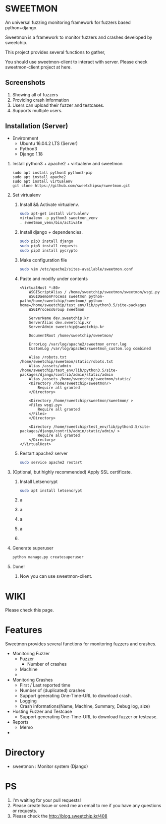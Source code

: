 # SWEETMON
An universal fuzzing  monitoring framework for fuzzers based python+django.

Sweetmon is a framework to monitor fuzzers and crashes developed by sweetchip.

This project provides several functions to gather, 

You should use sweetmon-client to interact with server. Please check sweetmon-client project at here.



## Screenshots

1. Showing all of fuzzers
2. Providing crash information
3. Users can upload their fuzzer and testcases.
4. Supports multiple users.

## Installation (Server)

- Environment
  - Ubuntu 16.04.2 LTS (Server)
  - Python3
  - Django 1.18

1. Install python3 + apache2 + virtualenv and sweetmon

   ```shell
   sudo apt install python3 python3-pip
   sudo apt install apache2
   sudo apt install virtualenv
   git clone https://github.com/sweetchipsw/sweetmon.git
   ```

2. Set virtualenv

   1. Install && Activate virtualenv.

      ```sh
      sudo apt-get install virtualenv
      virtualenv -p python3 sweetmon_venv
      . sweetmon_venv/bin/activate
      ```

   2. Install django + dependencies.

      ```sh
      sudo pip3 install django
      sudo pip3 install requests
      sudo pip3 install pycrypto
      ```

   3. Make configuration file

      ```sh
      sudo vim /etc/apache2/sites-available/sweetmon.conf
      ```

   4. Paste and modify under contents

      ```
      <VirtualHost *:80>
          WSGIScriptAlias / /home/sweetchip/sweetmon/sweetmon/wsgi.py
          WSGIDaemonProcess sweetmon python-path=/home/sweetchip/sweetmon/ python-home=/home/sweetchip/test_env/lib/python3.5/site-packages
          WSGIProcessGroup sweetmon
          
          ServerName dev.sweetchip.kr
          ServerAlias dev.sweetchip.kr
          ServerAdmin sweetchip@sweetchip.kr

          DocumentRoot /home/sweetchip/sweetmon/

          ErrorLog /var/log/apache2/sweetmon_error.log
          CustomLog /var/log/apache2/sweetmon_custom.log combined

          Alias /robots.txt /home/sweetchip/sweetmon/static/robots.txt
          Alias /assets/admin /home/sweetchip/test_env/lib/python3.5/site-packages/django/contrib/admin/static/admin
          Alias /assets /home/sweetchip/sweetmon/static/
          <Directory /home/sweetchip/sweetmon/>
              Require all granted
          </Directory>

          <Directory /home/sweetchip/sweetmon/sweetmon/ >
          <Files wsgi.py>
              Require all granted
          </Files>
          </Directory>

          <Directory /home/sweetchip/test_env/lib/python3.5/site-packages/django/contrib/admin/static/admin/ >
              Require all granted
          </Directory>
      </VirtualHost>
      ```

   5. Restart apache2 server

      ```sh
      sudo service apache2 restart
      ```

3. (Optional, but highly recommended) Apply SSL certificate.

   1. Install Letsencrypt

      ```sh
      sudo apt install letsencrypt
      ```

   2. a

   3. a

   4. a

   5. a

   6. ​

4. Generate superuser

   ``` sh
   python manage.py createsuperuser
   ```

5. Done!

   1. Now you can use sweetmon-client.

# WIKI

Please check this page.

# Features

Sweetmon provides several functions for monitoring fuzzers and crashes.

* Monitoring Fuzzer
  * Fuzzer
    * Number of crashes
  * Machine
  * ​
* Monitoring Crashes
  * First / Last reported time
  * Number of (duplicated) crashes
  * Support generating One-Time-URL to download crash.
  * Logging
  * Crash informations(Name, Machine, Summary, Debug log, size)
* Hosting Fuzzer and Testcase
  * Support generating One-Time-URL to download fuzzer or testcase.
* Reports
  * Memo
* ​

# Directory
- sweetmon : Monitor system (Django)​




# PS

1. I'm waiting for your pull requests!
2. Please create Issue or send me an email to me if you have any questions or requests.
3. Please check the http://blog.sweetchip.kr/408 



